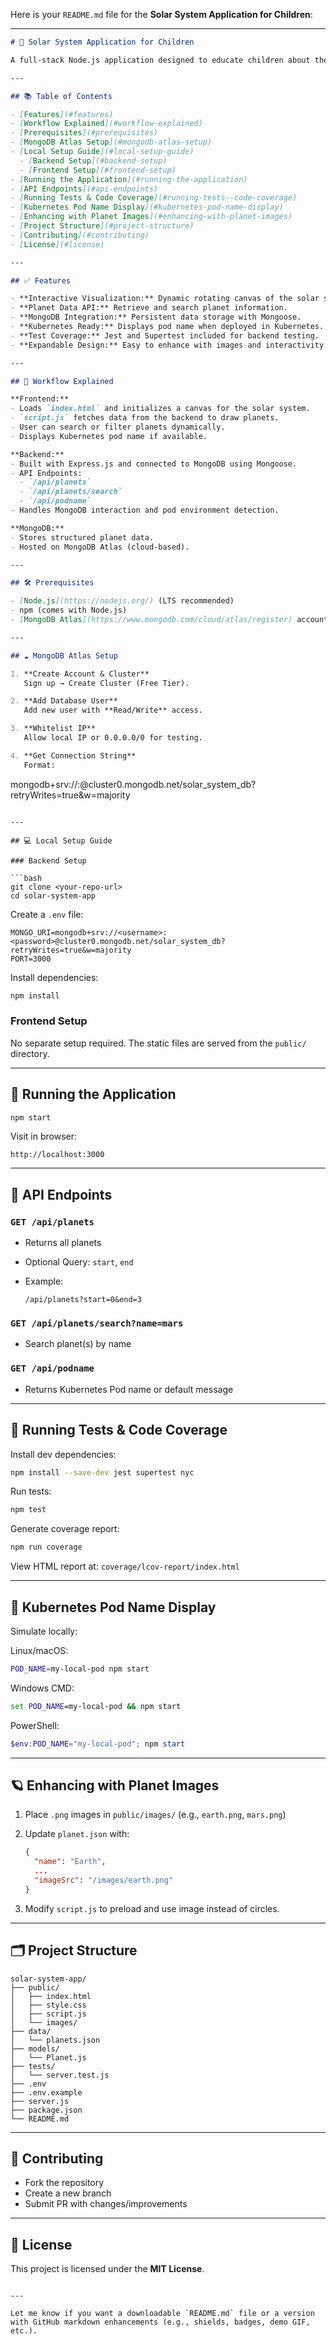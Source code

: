 Here is your `README.md` file for the **Solar System Application for Children**:

---

```markdown
# 🌌 Solar System Application for Children

A full-stack Node.js application designed to educate children about the solar system in an interactive and engaging way. The backend API is built using Express.js and MongoDB, and the frontend uses HTML, CSS, and JavaScript to visualize the solar system.

---

## 📚 Table of Contents

- [Features](#features)  
- [Workflow Explained](#workflow-explained)  
- [Prerequisites](#prerequisites)  
- [MongoDB Atlas Setup](#mongodb-atlas-setup)  
- [Local Setup Guide](#local-setup-guide)  
  - [Backend Setup](#backend-setup)  
  - [Frontend Setup](#frontend-setup)  
- [Running the Application](#running-the-application)  
- [API Endpoints](#api-endpoints)  
- [Running Tests & Code Coverage](#running-tests--code-coverage)  
- [Kubernetes Pod Name Display](#kubernetes-pod-name-display)  
- [Enhancing with Planet Images](#enhancing-with-planet-images)  
- [Project Structure](#project-structure)  
- [Contributing](#contributing)  
- [License](#license)

---

## ✅ Features

- **Interactive Visualization:** Dynamic rotating canvas of the solar system.
- **Planet Data API:** Retrieve and search planet information.
- **MongoDB Integration:** Persistent data storage with Mongoose.
- **Kubernetes Ready:** Displays pod name when deployed in Kubernetes.
- **Test Coverage:** Jest and Supertest included for backend testing.
- **Expandable Design:** Easy to enhance with images and interactivity.

---

## 🧠 Workflow Explained

**Frontend:**
- Loads `index.html` and initializes a canvas for the solar system.
- `script.js` fetches data from the backend to draw planets.
- User can search or filter planets dynamically.
- Displays Kubernetes pod name if available.

**Backend:**
- Built with Express.js and connected to MongoDB using Mongoose.
- API Endpoints:
  - `/api/planets`
  - `/api/planets/search`
  - `/api/podname`
- Handles MongoDB interaction and pod environment detection.

**MongoDB:**
- Stores structured planet data.
- Hosted on MongoDB Atlas (cloud-based).

---

## 🛠 Prerequisites

- [Node.js](https://nodejs.org/) (LTS recommended)
- npm (comes with Node.js)
- [MongoDB Atlas](https://www.mongodb.com/cloud/atlas/register) account (Free M0 tier)

---

## ☁️ MongoDB Atlas Setup

1. **Create Account & Cluster**  
   Sign up → Create Cluster (Free Tier).

2. **Add Database User**  
   Add new user with **Read/Write** access.

3. **Whitelist IP**  
   Allow local IP or 0.0.0.0/0 for testing.

4. **Get Connection String**  
   Format:
```

mongodb+srv://<username>:<password>@cluster0.mongodb.net/solar\_system\_db?retryWrites=true\&w=majority

````

---

## 💻 Local Setup Guide

### Backend Setup

```bash
git clone <your-repo-url>
cd solar-system-app
````

Create a `.env` file:

```env
MONGO_URI=mongodb+srv://<username>:<password>@cluster0.mongodb.net/solar_system_db?retryWrites=true&w=majority
PORT=3000
```

Install dependencies:

```bash
npm install
```

### Frontend Setup

No separate setup required. The static files are served from the `public/` directory.

---

## 🚀 Running the Application

```bash
npm start
```

Visit in browser:

```
http://localhost:3000
```

---

## 🔌 API Endpoints

### `GET /api/planets`

* Returns all planets
* Optional Query: `start`, `end`
* Example:

  ```
  /api/planets?start=0&end=3
  ```

### `GET /api/planets/search?name=mars`

* Search planet(s) by name

### `GET /api/podname`

* Returns Kubernetes Pod name or default message

---

## 🧪 Running Tests & Code Coverage

Install dev dependencies:

```bash
npm install --save-dev jest supertest nyc
```

Run tests:

```bash
npm test
```

Generate coverage report:

```bash
npm run coverage
```

View HTML report at: `coverage/lcov-report/index.html`

---

## 🧭 Kubernetes Pod Name Display

Simulate locally:

Linux/macOS:

```bash
POD_NAME=my-local-pod npm start
```

Windows CMD:

```cmd
set POD_NAME=my-local-pod && npm start
```

PowerShell:

```powershell
$env:POD_NAME="my-local-pod"; npm start
```

---

## 🪐 Enhancing with Planet Images

1. Place `.png` images in `public/images/` (e.g., `earth.png`, `mars.png`)
2. Update `planet.json` with:

   ```json
   {
     "name": "Earth",
     ...
     "imageSrc": "/images/earth.png"
   }
   ```
3. Modify `script.js` to preload and use image instead of circles.

---

## 🗂 Project Structure

```
solar-system-app/
├── public/
│   ├── index.html
│   ├── style.css
│   ├── script.js
│   └── images/
├── data/
│   └── planets.json
├── models/
│   └── Planet.js
├── tests/
│   └── server.test.js
├── .env
├── .env.example
├── server.js
├── package.json
└── README.md
```

---

## 🤝 Contributing

* Fork the repository
* Create a new branch
* Submit PR with changes/improvements

---

## 📄 License

This project is licensed under the **MIT License**.

```

---

Let me know if you want a downloadable `README.md` file or a version with GitHub markdown enhancements (e.g., shields, badges, demo GIF, etc.).
```
